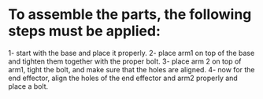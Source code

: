 # To assemble the parts, the following steps must be applied:

1- start with the base and place it properly.
2- place arm1 on top of the base and tighten them together with the proper bolt.
3- place arm 2 on top of arm1, tight the bolt, and make sure that the holes are aligned.
4- now for the end effector, align the holes of the end effector and arm2 properly and place a bolt.
